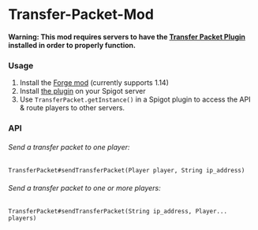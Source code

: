 # Transfer-Packet-Mod

#### Warning: This mod requires servers to have the [Transfer Packet Plugin](https://github.com/JediMasterSoda/Transfer-Packet-Plugin/releases/latest) installed in order to properly function.

### Usage
1. Install the [Forge mod](https://github.com/JediMasterSoda/Transfer-Packet-Mod/releases/latest) (currently supports 1.14)
2. Install [the plugin](https://github.com/JediMasterSoda/Transfer-Packet-Plugin/releases/latest) on your Spigot server
3. Use `TransferPacket.getInstance()` in a Spigot plugin to access the API & route players to other servers.

### API
###### Send a transfer packet to one player:  
`TransferPacket#sendTransferPacket(Player player, String ip_address)`

###### Send a transfer packet to one or more players:  
`TransferPacket#sendTransferPacket(String ip_address, Player... players)`
